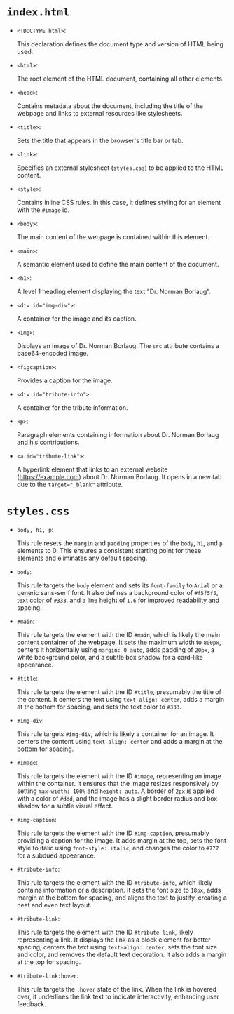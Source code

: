 <code><h1>index.html</h1></code>

<ul>
  <li>
    <code>&lt;!DOCTYPE html&gt;</code>:
    <p>This declaration defines the document type and version of HTML being used.</p>
  </li>
</ul>

<ul>
  <li>
    <code>&lt;html&gt;</code>:
    <p>The root element of the HTML document, containing all other elements.</p>
  </li>
</ul>

<ul>
  <li>
    <code>&lt;head&gt;</code>:
    <p>Contains metadata about the document, including the title of the webpage and links to external resources like stylesheets.</p>
  </li>
</ul>

<ul>
  <li>
    <code>&lt;title&gt;</code>:
    <p>Sets the title that appears in the browser's title bar or tab.</p>
  </li>
</ul>

<ul>
  <li>
    <code>&lt;link&gt;</code>:
    <p>Specifies an external stylesheet (<code>styles.css</code>) to be applied to the HTML content.</p>
  </li>
</ul>

<ul>
  <li>
    <code>&lt;style&gt;</code>:
    <p>Contains inline CSS rules. In this case, it defines styling for an element with the <code>#image</code> id.</p>
  </li>
</ul>

<ul>
  <li>
    <code>&lt;body&gt;</code>:
    <p>The main content of the webpage is contained within this element.</p>
  </li>
</ul>

<ul>
  <li>
    <code>&lt;main&gt;</code>:
    <p>A semantic element used to define the main content of the document.</p>
  </li>
</ul>

<ul>
  <li>
    <code>&lt;h1&gt;</code>:
    <p>A level 1 heading element displaying the text "Dr. Norman Borlaug".</p>
  </li>
</ul>

<ul>
  <li>
    <code>&lt;div id="img-div"&gt;</code>:
    <p>A container for the image and its caption.</p>
  </li>
</ul>

<ul>
  <li>
    <code>&lt;img&gt;</code>:
    <p>Displays an image of Dr. Norman Borlaug. The <code>src</code> attribute contains a base64-encoded image.</p>
  </li>
</ul>

<ul>
  <li>
    <code>&lt;figcaption&gt;</code>:
    <p>Provides a caption for the image.</p>
  </li>
</ul>

<ul>
  <li>
    <code>&lt;div id="tribute-info"&gt;</code>:
    <p>A container for the tribute information.</p>
  </li>
</ul>

<ul>
  <li>
    <code>&lt;p&gt;</code>:
    <p>Paragraph elements containing information about Dr. Norman Borlaug and his contributions.</p>
  </li>
</ul>

<ul>
  <li>
    <code>&lt;a id="tribute-link"&gt;</code>:
    <p>A hyperlink element that links to an external website (<a href="https://example.com" target="_blank">https://example.com</a>) about Dr. Norman Borlaug. It opens in a new tab due to the <code>target="_blank"</code> attribute.</p>
  </li>
</ul>

<code><h1>styles.css</h1></code>
<ul>
  <li>
    <code>body, h1, p</code>:
    <p>This rule resets the <code>margin</code> and <code>padding</code> properties of the <code>body</code>, <code>h1</code>, and <code>p</code> elements to 0. This ensures a consistent starting point for these elements and eliminates any default spacing.</p>
  </li>
  <li>
    <code>body</code>:
    <p>This rule targets the <code>body</code> element and sets its <code>font-family</code> to <code>Arial</code> or a generic sans-serif font. It also defines a background color of <code>#f5f5f5</code>, text color of <code>#333</code>, and a line height of <code>1.6</code> for improved readability and spacing.</p>
  </li>
  <li>
    <code>#main</code>:
    <p>This rule targets the element with the ID <code>#main</code>, which is likely the main content container of the webpage. It sets the maximum width to <code>800px</code>, centers it horizontally using <code>margin: 0 auto</code>, adds padding of <code>20px</code>, a white background color, and a subtle box shadow for a card-like appearance.</p>
  </li>
  <li>
    <code>#title</code>:
    <p>This rule targets the element with the ID <code>#title</code>, presumably the title of the content. It centers the text using <code>text-align: center</code>, adds a margin at the bottom for spacing, and sets the text color to <code>#333</code>.</p>
  </li>
  <li>
    <code>#img-div</code>:
    <p>This rule targets <code>#img-div</code>, which is likely a container for an image. It centers the content using <code>text-align: center</code> and adds a margin at the bottom for spacing.</p>
  </li>
  <li>
    <code>#image</code>:
    <p>This rule targets the element with the ID <code>#image</code>, representing an image within the container. It ensures that the image resizes responsively by setting <code>max-width: 100%</code> and <code>height: auto</code>. A border of <code>2px</code> is applied with a color of <code>#ddd</code>, and the image has a slight border radius and box shadow for a subtle visual effect.</p>
  </li>
  <li>
    <code>#img-caption</code>:
    <p>This rule targets the element with the ID <code>#img-caption</code>, presumably providing a caption for the image. It adds margin at the top, sets the font style to italic using <code>font-style: italic</code>, and changes the color to <code>#777</code> for a subdued appearance.</p>
  </li>
  <li>
    <code>#tribute-info</code>:
    <p>This rule targets the element with the ID <code>#tribute-info</code>, which likely contains information or a description. It sets the font size to <code>18px</code>, adds margin at the bottom for spacing, and aligns the text to justify, creating a neat and even text layout.</p>
  </li>
  <li>
    <code>#tribute-link</code>:
    <p>This rule targets the element with the ID <code>#tribute-link</code>, likely representing a link. It displays the link as a block element for better spacing, centers the text using <code>text-align: center</code>, sets the font size and color, and removes the default text decoration. It also adds a margin at the top for spacing.</p>
  </li>
  <li>
    <code>#tribute-link:hover</code>:
    <p>This rule targets the <code>:hover</code> state of the link. When the link is hovered over, it underlines the link text to indicate interactivity, enhancing user feedback.</p>
  </li>
</ul>
